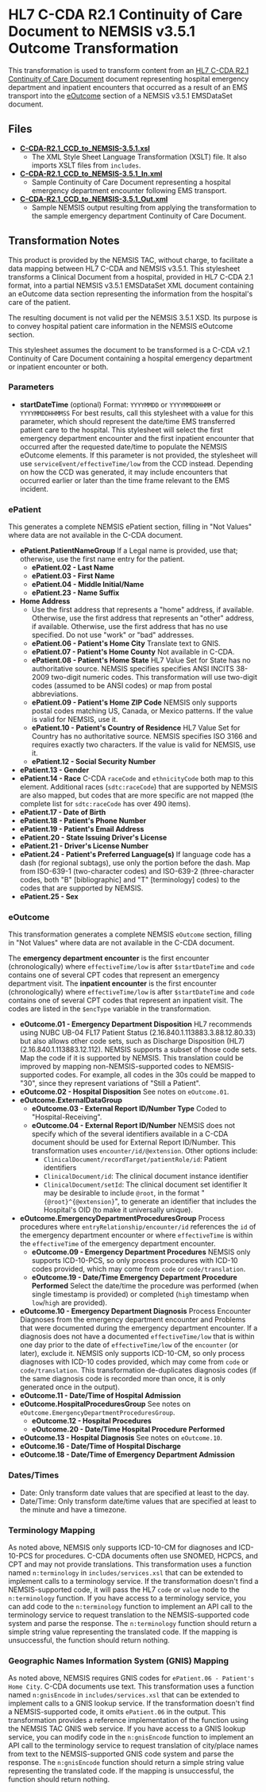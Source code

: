 # HL7 C-CDA R2.1 Continuity of Care Document to NEMSIS v3.5.1 Outcome Transformation

This transformation is used to transform content from an [HL7 C-CDA R2.1 Continuity of Care Document](https://www.hl7.org/ccdasearch/templates/2.16.840.1.113883.10.20.22.1.2.html) document representing hospital emergency department and inpatient encounters that occurred as a result of an EMS transport into the [eOutcome](https://nemsis.org/media/nemsis_v3/release-3.5.1/DataDictionary/PDFHTML/EMSDEMSTATE/sections/eOutcome.002.xml) section of a NEMSIS v3.5.1 EMSDataSet document.

## Files

* **[C-CDA-R2.1_CCD_to_NEMSIS-3.5.1.xsl](C-CDA-R2.1_CCD_to_NEMSIS-3.5.1.xsl)**
  * The XML Style Sheet Language Transformation (XSLT) file. It also imports XSLT files from `includes`.
* **[C-CDA-R2.1_CCD_to_NEMSIS-3.5.1_In.xml](C-CDA-R2.1_CCD_to_NEMSIS-3.5.1_In.xml)**
  * Sample Continuity of Care Document representing a hospital emergency department encounter following EMS transport.
* **[C-CDA-R2.1_CCD_to_NEMSIS-3.5.1_Out.xml](C-CDA-R2.1_CCD_to_NEMSIS-3.5.1_Out.xml)**
  * Sample NEMSIS output resulting from applying the transformation to the sample emergency department Continuity of Care Document.

## Transformation Notes

This product is provided by the NEMSIS TAC, without charge, to facilitate a data mapping between HL7 C-CDA and NEMSIS v3.5.1. This stylesheet transforms a Clinical Document from a hospital, provided in HL7 C-CDA 2.1 format, into a partial NEMSIS v3.5.1 EMSDataSet XML document containing an eOutcome data section representing the information from the hospital's care of the patient.

The resulting document is not valid per the NEMSIS 3.5.1 XSD. Its purpose is to convey hospital patient care information in the NEMSIS eOutcome section.

This stylesheet assumes the document to be transformed is a C-CDA v2.1 Continuity of Care Document containing a hospital emergency department or inpatient encounter or both.

### Parameters

* **startDateTime** (optional)
  Format: `YYYYMMDD` or `YYYYMMDDHHMM` or `YYYYMMDDHHMMSS`
  For best results, call this stylesheet with a value for this parameter, which should represent the date/time EMS transferred patient care to the hospital. This stylesheet will select the first emergency department encounter and the first inpatient encounter that occurred after the requested date/time to populate the NEMSIS eOutcome elements. If this parameter is not provided, the stylesheet will use `serviceEvent/effectiveTime/low` from the CCD instead. Depending on how the CCD was generated, it may include encounters that occurred earlier or later than the time frame relevant to the EMS incident.

### ePatient

This generates a complete NEMSIS ePatient section, filling in "Not Values" where data are not available in the C-CDA document.

* **ePatient.PatientNameGroup**
  If a Legal name is provided, use that; otherwise, use the first name entry for the patient.
  * **ePatient.02 - Last Name**
  * **ePatient.03 - First Name**
  * **ePatient.04 - Middle Initial/Name**
  * **ePatient.23 - Name Suffix**
* **Home Address**
  * Use the first address that represents a "home" address, if available. Otherwise, use the first address that represents an "other" address, if available. Otherwise, use the first address that has no use specified. Do not use "work" or "bad" addresses.
  * **ePatient.06 - Patient's Home City**
  Translate text to GNIS.
  * **ePatient.07 - Patient's Home County**
  Not available in C-CDA.
  * **ePatient.08 - Patient's Home State**
  HL7 Value Set for State has no authoritative source. NEMSIS specifies specifies ANSI INCITS 38-2009 two-digit numeric codes. This transformation will use two-digit codes (assumed to be ANSI codes) or map from postal abbreviations.
  * **ePatient.09 - Patient's Home ZIP Code**
  NEMSIS only supports postal codes matching US, Canada, or Mexico patterns. If the value is valid for NEMSIS, use it.
  * **ePatient.10 - Patient's Country of Residence**
  HL7 Value Set for Country has no authoritative source. NEMSIS specifies ISO 3166 and requires exactly two characters. If the value is valid for NEMSIS, use it.
  * **ePatient.12 - Social Security Number**
* **ePatient.13 - Gender**
* **ePatient.14 - Race**
  C-CDA `raceCode` and `ethnicityCode` both map to this element. Additional races (`sdtc:raceCode`) that are supported by NEMSIS are also mapped, but codes that are more specific are not mapped (the complete list for `sdtc:raceCode` has over 490 items).
* **ePatient.17 - Date of Birth**
* **ePatient.18 - Patient's Phone Number**
* **ePatient.19 - Patient's Email Address**
* **ePatient.20 - State Issuing Driver's License**
* **ePatient.21 - Driver's License Number**
* **ePatient.24 - Patient's Preferred Language(s)**
  If language code has a dash (for regional subtags), use only the portion before the dash. Map from ISO-639-1 (two-character codes) and ISO-639-2 (three-character codes, both "B" [bibliographic] and "T" [terminology] codes) to the codes that are supported by NEMSIS.
* **ePatient.25 - Sex**

### eOutcome

This transformation generates a complete NEMSIS `eOutcome` section, filling in "Not Values" where data are not available in the C-CDA document.

The **emergency department encounter** is the first encounter (chronologically) where `effectiveTime/low` is after `$startDateTime` and `code` contains one of several CPT codes that represent an emergency department visit. The **inpatient encounter** is the first encounter (chronologically) where `effectiveTime/low` is after `$startDateTime` and `code` contains one of several CPT codes that represent an inpatient visit. The codes are listed in the `$encType` variable in the transformation.

* **eOutcome.01 - Emergency Department Disposition**
  HL7 recommends using NUBC UB-04 FL17 Patient Status (2.16.840.1.113883.3.88.12.80.33) but also allows other code sets, such as Discharge Disposition (HL7) (2.16.840.1.113883.12.112). NEMSIS supports a subset of those code sets. Map the code if it is supported by NEMSIS. This translation could be improved by mapping non-NEMSIS-supported codes to NEMSIS-supported codes. For example, all codes in the 30s could be mapped to "30", since they represent variations of "Still a Patient".
* **eOutcome.02 - Hospital Disposition**
  See notes on `eOutcome.01`.
* **eOutcome.ExternalDataGroup**
  * **eOutcome.03 - External Report ID/Number Type**
    Coded to "Hospital-Receiving".
  * **eOutcome.04 - External Report ID/Number**
    NEMSIS does not specify which of the several identifiers available in a C-CDA document should be used for External Report ID/Number. This transformation uses `encounter/id/@extension`. Other options include:
    * `ClinicalDocument/recordTarget/patientRole/id`: Patient identifiers
    * `ClinicalDocument/id`: The clinical document instance identifier
    * `ClinicalDocument/setId`: The clinical document set identifier
    It may be desirable to include `@root`, in the format "`{@root}^{@extension}`", to generate an identifier that includes the Hospital's OID (to make it universally unique).
* **eOutcome.EmergencyDepartmentProceduresGroup**
  Process procedures where `entryRelationship/encounter/id` references the `id` of the emergency department encounter or where `effectiveTime` is within the `effectiveTime` of the emergency department encounter.
  * **eOutcome.09 - Emergency Department Procedures**
  NEMSIS only supports ICD-10-PCS, so only process procedures with ICD-10 codes provided, which may come from `code` or `code/translation`.
  * **eOutcome.19 - Date/Time Emergency Department Procedure Performed**
  Select the date/time the procedure was performed (when single timestamp is provided) or completed (`high` timestamp when `low`/`high` are provided).
* **eOutcome.10 - Emergency Department Diagnosis**
  Process Encounter Diagnoses from the emergency department encounter and Problems that were documented during the emergency department encounter.
  If a diagnosis does not have a documented `effectiveTime/low` that is within one day prior to the date of `effectiveTime/low` of the `encounter` (or later), exclude it.
  NEMSIS only supports ICD-10-CM, so only process diagnoses with ICD-10 codes provided, which may come from `code` or `code/translation`.
  This transformation de-duplicates diagnosis codes (if the same diagnosis code is recorded more than once, it is only generated once in the output).
* **eOutcome.11 - Date/Time of Hospital Admission**
* **eOutcome.HospitalProceduresGroup**
  See notes on `eOutcome.EmergencyDepartmentProceduresGroup`.
  * **eOutcome.12 - Hospital Procedures**
  * **eOutcome.20 - Date/Time Hospital Procedure Performed**
* **eOutcome.13 - Hospital Diagnosis**
  See notes on `eOutcome.10`.
* **eOutcome.16 - Date/Time of Hospital Discharge**
* **eOutcome.18 - Date/Time of Emergency Department Admission**

### Dates/Times

* Date: Only transform date values that are specified at least to the day.
* Date/Time: Only transform date/time values that are specified at least to the minute and have a timezone.

### Terminology Mapping

As noted above, NEMSIS only supports ICD-10-CM for diagnoses and ICD-10-PCS for procedures. C-CDA documents often use SNOMED, HCPCS, and CPT and may not provide translations. This transformation uses a function named `n:terminology` in `includes/services.xsl` that can be extended to implement calls to a terminology service. If the transformation doesn't find a NEMSIS-supported code, it will pass the HL7 `code` or `value` node to the `n:terminology` function. If you have access to a terminology service, you can add code to the `n:terminology` function to implement an API call to the terminology service to request translation to the NEMSIS-supported code system and parse the response. The `n:terminology` function should return a simple string value representing the translated code. If the mapping is unsuccessful, the function should return nothing.

### Geographic Names Information System (GNIS) Mapping

As noted above, NEMSIS requires GNIS codes for `ePatient.06 - Patient's Home City`. C-CDA documents use text. This transformation uses a function named `n:gnisEncode` in `includes/services.xsl` that can be extended to implement calls to a GNIS lookup service. If the transformation doesn't find a NEMSIS-supported code, it omits `ePatient.06` in the output. This transformation provides a reference implementation of the function using the NEMSIS TAC GNIS web service. If you have access to a GNIS lookup service, you can modify code in the `n:gnisEncode` function to implement an API call to the terminology service to request translation of city/place names from text to the NEMSIS-supported GNIS code system and parse the response. The `n:gnisEncode` function should return a simple string value representing the translated code. If the mapping is unsuccessful, the function should return nothing.
